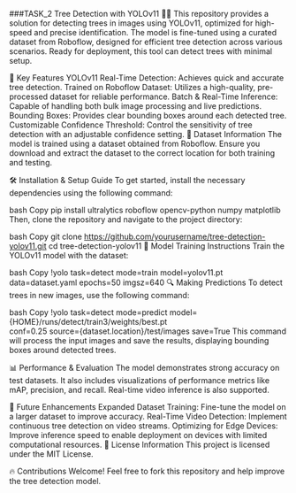 ###TASK_2
Tree Detection with YOLOv11 🌳🔎
This repository provides a solution for detecting trees in images using YOLOv11, optimized for high-speed and precise identification. The model is fine-tuned using a curated dataset from Roboflow, designed for efficient tree detection across various scenarios. Ready for deployment, this tool can detect trees with minimal setup.

🚀 Key Features
YOLOv11 Real-Time Detection: Achieves quick and accurate tree detection.
Trained on Roboflow Dataset: Utilizes a high-quality, pre-processed dataset for reliable performance.
Batch & Real-Time Inference: Capable of handling both bulk image processing and live predictions.
Bounding Boxes: Provides clear bounding boxes around each detected tree.
Customizable Confidence Threshold: Control the sensitivity of tree detection with an adjustable confidence setting.
📂 Dataset Information
The model is trained using a dataset obtained from Roboflow. Ensure you download and extract the dataset to the correct location for both training and testing.

🛠 Installation & Setup Guide
To get started, install the necessary dependencies using the following command:

bash
Copy
pip install ultralytics roboflow opencv-python numpy matplotlib
Then, clone the repository and navigate to the project directory:

bash
Copy
git clone https://github.com/yourusername/tree-detection-yolov11.git
cd tree-detection-yolov11
🔧 Model Training Instructions
Train the YOLOv11 model with the dataset:

bash
Copy
!yolo task=detect mode=train model=yolov11.pt data=dataset.yaml epochs=50 imgsz=640
🔍 Making Predictions
To detect trees in new images, use the following command:

bash
Copy
!yolo task=detect mode=predict model={HOME}/runs/detect/train3/weights/best.pt \
     conf=0.25 source={dataset.location}/test/images save=True
This command will process the input images and save the results, displaying bounding boxes around detected trees.

📊 Performance & Evaluation
The model demonstrates strong accuracy on test datasets. It also includes visualizations of performance metrics like mAP, precision, and recall. Real-time video inference is also supported.

📌 Future Enhancements
Expanded Dataset Training: Fine-tune the model on a larger dataset to improve accuracy.
Real-Time Video Detection: Implement continuous tree detection on video streams.
Optimizing for Edge Devices: Improve inference speed to enable deployment on devices with limited computational resources.
📜 License Information
This project is licensed under the MIT License.

🔥 Contributions Welcome! Feel free to fork this repository and help improve the tree detection model.


